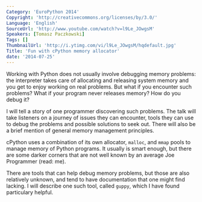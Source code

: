 ```yaml
---
Category: 'EuroPython 2014'
Copyright: 'http://creativecommons.org/licenses/by/3.0/'
Language: 'English'
SourceUrl: 'http://www.youtube.com/watch?v=l9Le_JOwgsM'
Speakers: [Tomasz Paczkowski]
Tags: []
ThumbnailUrl: 'http://i.ytimg.com/vi/l9Le_JOwgsM/hqdefault.jpg'
Title: 'Fun with cPython memory allocator'
date: '2014-07-25'
---
```

Working with Python does not usually involve debugging memory problems: the interpreter takes care of allocating and releasing system memory and you get to enjoy working on real problems. But what if you encounter such problems? What if your program never releases memory? How do you debug it?

I will tell a story of one programmer discovering such problems. The talk will take listeners on a journey of issues they can encounter, tools they can use to debug the problems and possible solutions to seek out. There will also be a brief mention of general memory management principles.

cPython uses a combination of its own allocator, `malloc`, and `mmap` pools to manage memory of Python programs. It usually is smart enough, but there are some darker corners that are not well known by an average Joe Programmer (read: me). 

There are tools that can help debug memory problems, but those are also relatively unknown, and tend to have documentation that one might find lacking. I will describe one such tool, called `guppy`, which I have found particulary helpful.